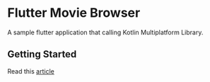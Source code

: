 # Flutter Movie Browser

A sample flutter application that calling Kotlin Multiplatform Library.

## Getting Started

Read this [article](https://medium.com/@aldychris/flutter-and-kotlin-multiplatform-47d27ff08c1d)